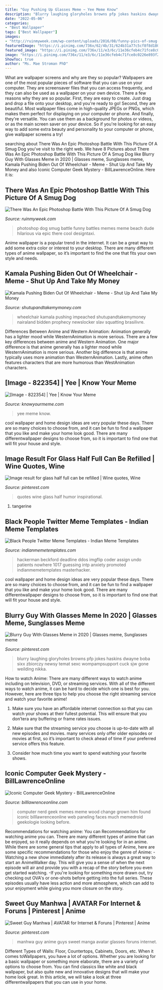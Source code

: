 ```yaml
---
title: "Guy Pushing Up Glasses Meme ~ Yee Meme Know"
description: "Blurry laughing gloryholes browns pfp jokes haskins dwayne boba sixx zbiorczy newsy temat sexc wompampsupport cuck sjw gone weilding nikka"
date: "2022-05-06"
categories:
- "Best Wallpaper"
tags: ["Best Wallpaper"]
images:
- "http://ruinmyweek.com/wp-content/uploads/2016/08/funny-pics-of-smug-dog-photoshop-battle-the-dude-big-lebowski.png"
featuredImage: "https://i.pinimg.com/736x/62/4b/31/624b31a77c5cf8f8d1800f2e39d62ba2.jpg"
featured_image: "https://i.pinimg.com/736x/11/e3/6c/11e36cfeb4c71fce8c0226e893f24631.jpg"
image: "https://i.pinimg.com/736x/11/e3/6c/11e36cfeb4c71fce8c0226e893f24631.jpg"
ShowToc: true
author: "Ms. Mae Stroman PhD"
---
```



What are wallpaper screens and why are they so popular?
Wallpapers are one of the most popular pieces of software that you can use on your computer. They are screensaver files that you can access frequently, and they can also be used as a wallpaper on your own device. There a few reasons why they are so popular. First, they are easy to create. Just drag and drop a file onto your desktop, and you're ready to go! Second, they are beautiful. Most wallpaper files come in high-quality JPEGs or PNGs, which makes them perfect for displaying on your computer or phone. And finally, they're versatile. You can use them as a background for photos or videos, or as the main screen saver on your device. So if you're looking for an easy way to add some extra beauty and personality to your computer or phone, give wallpaper screens a try!

	

		
searching about There Was An Epic Photoshop Battle With This Picture Of A Smug Dog you've visit to the right web. We have 8 Pictures about There Was An Epic Photoshop Battle With This Picture Of A Smug Dog like Blurry Guy With Glasses Meme in 2020 | Glasses meme, Sunglasses meme, Kamala Pushing Biden Out Of Wheelchair - Meme - Shut Up And Take My Money and also Iconic Computer Geek Mystery - BillLawrenceOnline. Here it is:
		
    
## There Was An Epic Photoshop Battle With This Picture Of A Smug Dog

<img loading=lazy src="http://ruinmyweek.com/wp-content/uploads/2016/08/funny-pics-of-smug-dog-photoshop-battle-the-dude-big-lebowski.png" onerror="this.onerror=null;this.src='https://tse1.mm.bing.net/th?id=OIP.oTWzWyPUw-X1zBo2PVYhSQHaHt&amp;pid=15.1';" alt="There Was An Epic Photoshop Battle With This Picture Of A Smug Dog">

_Source: ruinmyweek.com_

>photoshop dog smug battle funny battles memes meme beach dude hilarious via epic there cool designtaxi. 

	

Anime wallpaper is a popular trend in the internet. It can be a great way to add some extra color or interest to your desktop. There are many different types of anime wallpaper, so it’s important to find the one that fits your own style and needs.

    
## Kamala Pushing Biden Out Of Wheelchair - Meme - Shut Up And Take My Money

<img loading=lazy src="http://www.shutupandtakemymoney.com/wp-content/uploads/2020/11/kamala-pushing-biden-out-of-wheelchair-comic-meme-768x946.jpg" onerror="this.onerror=null;this.src='https://tse2.mm.bing.net/th?id=OIP.7nSHRwN1fYMFJpUO9dfxTQHaJH&amp;pid=15.1';" alt="Kamala Pushing Biden Out Of Wheelchair - Meme - Shut Up And Take My Money">

_Source: shutupandtakemymoney.com_

>wheelchair kamala pushing impeached shutupandtakemymoney nairaland bidden prophecy newslocker slav squatting brasilivre. 

	

Differences Between Anime and Western Animation: Animation generally has a lighter mood while WesternAnimation is more serious.
There are a few key differences between anime and Western Animation. One major difference is that anime generally has a lighter mood while WesternAnimation is more serious. Another big difference is that anime typically uses more animation than WesternAnimation. Lastly, anime often features characters that are more humorous than WestAnimation characters.

    
## [Image - 822354] | Yee | Know Your Meme

<img loading=lazy src="https://i.kym-cdn.com/photos/images/facebook/000/822/354/22e.png" onerror="this.onerror=null;this.src='https://tse3.mm.bing.net/th?id=OIP.bOf8-0KRSJUnwXkhRXKJygHaJ7&amp;pid=15.1';" alt="[Image - 822354] | Yee | Know Your Meme">

_Source: knowyourmeme.com_

>yee meme know. 

	

cool wallpaper and home design ideas are very popular these days. There are so many choices to choose from, and it can be fun to find a wallpaper that you like and make your home look good. There are many differentwallpaper designs to choose from, so it is important to find one that will fit your house and style.

    
## Image Result For Glass Half Full Can Be Refilled | Wine Quotes, Wine

<img loading=lazy src="https://i.pinimg.com/originals/71/6b/f2/716bf26462030e634c3a91d740eecfc6.jpg" onerror="this.onerror=null;this.src='https://tse2.mm.bing.net/th?id=OIP.YOaG4hlJXrWWHYhyLtaKuwHaLH&amp;pid=15.1';" alt="Image result for glass half full can be refilled | Wine quotes, Wine">

_Source: pinterest.com_

>quotes wine glass half humor inspirational. 

	

1. tangerine 

    
## Black People Twitter Meme Templates - Indian Meme Templates

<img loading=lazy src="https://indianmemetemplates.com/wp-content/uploads/black-hackerman-300x300.jpg" onerror="this.onerror=null;this.src='https://tse3.mm.bing.net/th?id=OIP.diyaY9DHTfRmzpURB81fxwAAAA&amp;pid=15.1';" alt="Black People Twitter Meme Templates - Indian Meme Templates">

_Source: indianmemetemplates.com_

>hackerman beckford deadline ddos imgflip coder assign undo patients nowhere 1017 guessing intp anxiety promoted indianmemetemplates masterhacker. 

	

cool wallpaper and home design ideas are very popular these days. There are so many choices to choose from, and it can be fun to find a wallpaper that you like and make your home look good. There are many differentwallpaper designs to choose from, so it is important to find one that will fit your house and style.

    
## Blurry Guy With Glasses Meme In 2020 | Glasses Meme, Sunglasses Meme

<img loading=lazy src="https://i.pinimg.com/736x/11/e3/6c/11e36cfeb4c71fce8c0226e893f24631.jpg" onerror="this.onerror=null;this.src='https://tse2.mm.bing.net/th?id=OIP.kKORfOWeV3NLUkY_-VXUIAHaEK&amp;pid=15.1';" alt="Blurry Guy With Glasses Meme in 2020 | Glasses meme, Sunglasses meme">

_Source: pinterest.com_

>blurry laughing gloryholes browns pfp jokes haskins dwayne boba sixx zbiorczy newsy temat sexc wompampsupport cuck sjw gone weilding nikka. 

	

How to watch Anime: There are many different ways to watch anime including on television, DVD, or streaming services.
With all of the different ways to watch anime, it can be hard to decide which one is best for you. However, here are three tips to help you choose the right streaming service and watch your favorite anime!
1. Make sure you have an affordable internet connection so that you can watch your shows at their fullest potential. This will ensure that you don’tera any buffering or frame rates issues.

2. Make sure that the streaming service you choose is up-to-date with all new episodes and movies. many services only offer older episodes or movies at first, so it’s important to check ahead of time if your preferred service offers this feature.

3. Consider how much time you want to spend watching your favorite shows.

    
## Iconic Computer Geek Mystery - BillLawrenceOnline

<img loading=lazy src="http://billlawrenceonline.com/wp-content/uploads/2016/04/computer-geek-before-and-after.jpg" onerror="this.onerror=null;this.src='https://tse1.mm.bing.net/th?id=OIP.0m795EAEFHNce9FGtaHBvAHaJ4&amp;pid=15.1';" alt="Iconic Computer Geek Mystery - BillLawrenceOnline">

_Source: billlawrenceonline.com_

>computer nerd geek memes meme wood change grown him found iconic billlawrenceonline web paneling faces much memedroid geekologie looking before. 

	

Recommendations for watching anime: You can
Recommendations for watching anime you can. There are many different types of anime that can be enjoyed, so it really depends on what you're looking for in an anime. While there are some general tips that apply to all types of Anime, here are some specific recommendations for those who enjoy the genre of Anime: 
-Watching a new show immediately after its release is always a great way to start an AnimeWalker day. This will give you a sense of when the next episode will air and provide you with a recap of the story before you even get started watching. 
-If you're looking for something more drawn out, try checking out OVA's or one-shots before getting into the full series. These episodes usually have less action and more atmosphere, which can add to your enjoyment while giving you more closure on the story.

    
## Sweet Guy Manhwa | AVATAR For Internet &amp; Foruns | Pinterest | Anime

<img loading=lazy src="https://i.pinimg.com/736x/62/4b/31/624b31a77c5cf8f8d1800f2e39d62ba2.jpg" onerror="this.onerror=null;this.src='https://tse1.mm.bing.net/th?id=OIP.I6kmZk4vEaI_3g38DFnuoQHaHI&amp;pid=15.1';" alt="Sweet Guy Manhwa | AVATAR for Internet &amp; Foruns | Pinterest | Anime">

_Source: pinterest.com_

>manhwa guy anime guys sweet manga avatar glasses foruns internet. 

	

Different Types of Walls: Floor, Countertops, Cabinets, Doors, etc.
When it comes toWallpapers, you have a lot of options. Whether you are looking for a basic wallpaper or something more elaborate, there are a variety of options to choose from. You can find classics like white and black wallpaper, but also quite new and innovative designs that will make your home look great. In this article, we will take a look at three differentwallpapers that you can use in your home.

